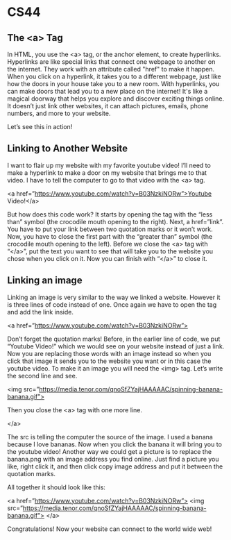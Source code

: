# CS44

## The &lt;a> Tag
In HTML, you use the &lt;a> tag, or the anchor element, to create hyperlinks. Hyperlinks are like special links that connect one webpage to another on the internet. They work with an attribute called "href" to make it happen. When you click on a hyperlink, it takes you to a different webpage, just like how the doors in your house take you to a new room. With hyperlinks, you can make doors that lead you to a new place on the internet! It's like a magical doorway that helps you explore and discover exciting things online. It doesn’t just link other websites, it can attach pictures, emails, phone numbers, and more to your website.

Let’s see this in action!

## Linking to Another Website
I want to flair up my website with my favorite youtube video! I’ll need to make a hyperlink to make a door on my website that brings me to that video. I have to tell the computer to go to that video with the &lt;a> tag. 

&lt;a href=”https://www.youtube.com/watch?v=B03NzkiNORw”>Youtube Video!&lt;/a>

But how does this code work? It starts by opening the <a> tag with the “less than” symbol (the crocodile mouth opening to the right). Next, a href=”link”. You have to put your link between two quotation marks or it won’t work. Now, you have to close the first part with the “greater than” symbol (the crocodile mouth opening to the left). Before we close the &lt;a> tag with “&lt;/a>”, put the text you want to see that will take you to the website you chose when you click on it. Now you can finish with “&lt;/a>” to close it.

## Linking an image
Linking an image is very similar to the way we linked a website. However it is three lines of code instead of one. Once again we have to open the <a> tag and add the link inside.

&lt;a href=”https://www.youtube.com/watch?v=B03NzkiNORw”>

Don’t forget the quotation marks!
Before, in the earlier line of code, we put “Youtube Video!” which we would see on your website instead of just a link. Now you are replacing those words with an image instead so when you click that image it sends you to the website you want or in this case the youtube video. To make it an image you will need the &lt;img> tag. Let’s write the second line and see.

&lt;img src=”https://media.tenor.com/qnoSfZYajHAAAAAC/spinning-banana-banana.gif”>

Then you close the &lt;a> tag with one more line.

&lt;/a>

The src is telling the computer the source of the image. I used a banana because I love bananas. Now when you click the banana it will bring you to the youtube video! Another way we could get a picture is to replace the banana.png with an image address you find online. Just find a picture you like, right click it, and then click copy image address and put it between the quotation marks.

All together it should look like this:

&lt;a href=”https://www.youtube.com/watch?v=B03NzkiNORw”>
&lt;img src=”https://media.tenor.com/qnoSfZYajHAAAAAC/spinning-banana-banana.gif”>
&lt;/a>

Congratulations! Now your website can connect to the world wide web!

